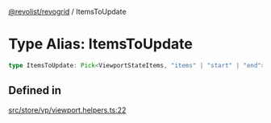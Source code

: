 [@revolist/revogrid](README.md) / ItemsToUpdate

# Type Alias: ItemsToUpdate

```ts
type ItemsToUpdate: Pick<ViewportStateItems, "items" | "start" | "end">;
```

## Defined in

[src/store/vp/viewport.helpers.ts:22](https://github.com/revolist/revogrid/blob/4b01754704358a4c5d2c901c2c25a863bb4fded2/src/store/vp/viewport.helpers.ts#L22)
